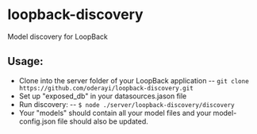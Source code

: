 # loopback-discovery
Model discovery for LoopBack

## Usage: 
 - Clone into the server folder of your LoopBack application
     -- `git clone https://github.com/oderayi/loopback-discovery.git`
 - Set up "exposed_db" in your datasources.jason file
 - Run discovery:
    -- `$ node ./server/loopback-discovery/discovery`
 - Your "models" should contain all your model files and your model-config.json file should also be updated.
